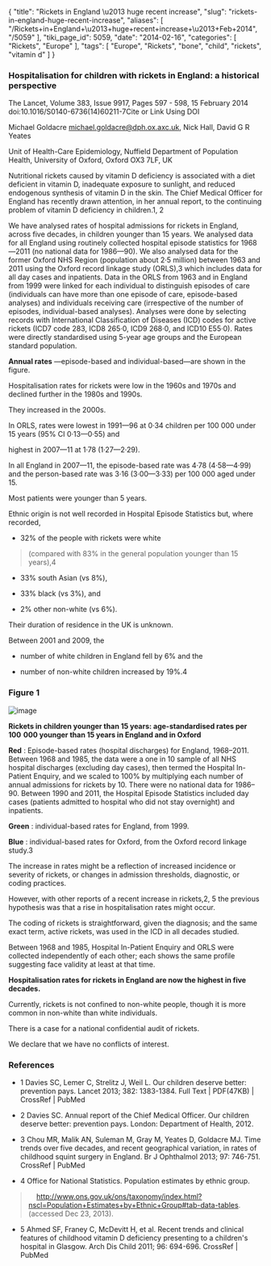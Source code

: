{
    "title": "Rickets in England \u2013 huge recent increase",
    "slug": "rickets-in-england-huge-recent-increase",
    "aliases": [
        "/Rickets+in+England+\u2013+huge+recent+increase+\u2013+Feb+2014",
        "/5059"
    ],
    "tiki_page_id": 5059,
    "date": "2014-02-16",
    "categories": [
        "Rickets",
        "Europe"
    ],
    "tags": [
        "Europe",
        "Rickets",
        "bone",
        "child",
        "rickets",
        "vitamin d"
    ]
}


### Hospitalisation for children with rickets in England: a historical perspective

The Lancet, Volume 383, Issue 9917, Pages 597 - 598, 15 February 2014  doi:10.1016/S0140-6736(14)60211-7Cite or Link Using DOI

Michael Goldacre michael.goldacre@dph.ox.axc.uk, Nick Hall, David G R Yeates 

Unit of Health-Care Epidemiology, Nuffield Department of Population Health, University of Oxford, Oxford OX3 7LF, UK

Nutritional rickets caused by vitamin D deficiency is associated with a diet deficient in vitamin D, inadequate exposure to sunlight, and reduced endogenous synthesis of vitamin D in the skin. The Chief Medical Officer for England has recently drawn attention, in her annual report, to the continuing problem of vitamin D deficiency in children.1, 2

We have analysed rates of hospital admissions for rickets in England, across five decades, in children younger than 15 years. We analysed data for all England using routinely collected hospital episode statistics for 1968—2011 (no national data for 1986—90). We also analysed data for the former Oxford NHS Region (population about 2·5 million) between 1963 and 2011 using the Oxford record linkage study (ORLS),3 which includes data for all day cases and inpatients. Data in the ORLS from 1963 and in England from 1999 were linked for each individual to distinguish episodes of care (individuals can have more than one episode of care, episode-based analyses) and individuals receiving care (irrespective of the number of episodes, individual-based analyses). Analyses were done by selecting records with International Classification of Diseases (ICD) codes for active rickets (ICD7 code 283, ICD8 265·0, ICD9 268·0, and ICD10 E55·0). Rates were directly standardised using 5-year age groups and the European standard population.

 **Annual rates** —episode-based and individual-based—are shown in the figure. 

Hospitalisation rates for rickets were low in the 1960s and 1970s and declined further in the 1980s and 1990s. 

They increased in the 2000s. 

In ORLS, rates were lowest in 1991—96 at 0·34 children per 100 000 under 15 years (95% CI 0·13—0·55) and 

highest in 2007—11 at 1·78 (1·27—2·29). 

In all England in 2007—11, the episode-based rate was 4·78 (4·58—4·99) and the person-based rate was 3·16 (3·00—3·33) per 100 000 aged under 15. 

Most patients were younger than 5 years. 

Ethnic origin is not well recorded in Hospital Episode Statistics but, where recorded, 

* 32% of the people with rickets were white 

> (compared with 83% in the general population younger than 15 years),4 

* 33% south Asian (vs 8%), 

* 33% black (vs 3%), and 

* 2% other non-white (vs 6%). 

Their duration of residence in the UK is unknown. 

Between 2001 and 2009, the 

* number of white children in England fell by 6% and the 

* number of non-white children increased by 19%.4

### Figure 1

<img src="https://d378j1rmrlek7x.cloudfront.net/attachments/jpeg/england-ricksts.jpg" alt="image">

 **Rickets in children younger than 15 years: age-standardised rates per 100 000 younger than 15 years in England and in Oxford** 

 **Red** : Episode-based rates (hospital discharges) for England, 1968–2011. Between 1968 and 1985, the data were a one in 10 sample of all NHS hospital discharges (excluding day cases), then termed the Hospital In-Patient Enquiry, and we scaled to 100% by multiplying each number of annual admissions for rickets by 10. There were no national data for 1986–90. Between 1990 and 2011, the Hospital Episode Statistics included day cases (patients admitted to hospital who did not stay overnight) and inpatients. 

 **Green** : individual-based rates for England, from 1999. 

 **Blue** : individual-based rates for Oxford, from the Oxford record linkage study.3

The increase in rates might be a reflection of increased incidence or severity of rickets, or changes in admission thresholds, diagnostic, or coding practices. 

However, with other reports of a recent increase in rickets,2, 5 the previous hypothesis was that a rise in hospitalisation rates might occur. 

The coding of rickets is straightforward, given the diagnosis; and the same exact term, active rickets, was used in the ICD in all decades studied. 

Between 1968 and 1985, Hospital In-Patient Enquiry and ORLS were collected independently of each other; each shows the same profile suggesting face validity at least at that time.

 **Hospitalisation rates for rickets in England are now the highest in five decades.** 

Currently, rickets is not confined to non-white people, though it is more common in non-white than white individuals. 

There is a case for a national confidential audit of rickets.

We declare that we have no conflicts of interest.

### References

* 1 Davies SC, Lemer C, Strelitz J, Weil L. Our children deserve better: prevention pays. Lancet 2013; 382: 1383-1384. Full Text | PDF(47KB) | CrossRef | PubMed

* 2 Davies SC. Annual report of the Chief Medical Officer. Our children deserve better: prevention pays. London: Department of Health, 2012.

* 3 Chou MR, Malik AN, Suleman M, Gray M, Yeates D, Goldacre MJ. Time trends over five decades, and recent geographical variation, in rates of childhood squint surgery in England. Br J Ophthalmol 2013; 97: 746-751. CrossRef | PubMed

* 4 Office for National Statistics. Population estimates by ethnic group. 

> &nbsp; &nbsp; http://www.ons.gov.uk/ons/taxonomy/index.html?nscl=Population+Estimates+by+Ethnic+Group#tab-data-tables. (accessed Dec 23, 2013).

* 5 Ahmed SF, Franey C, McDevitt H, et al. Recent trends and clinical features of childhood vitamin D deficiency presenting to a children's hospital in Glasgow. Arch Dis Child 2011; 96: 694-696. CrossRef | PubMed